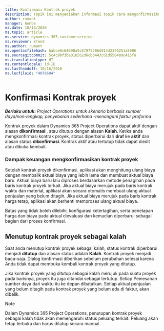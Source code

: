 ```yaml
---
title: Konfirmasi Kontrak proyek
description: Topik ini menyediakan informasi topik cara mengonfirmasikan kontrak dalam Project operations.
author: rumant
manager: Annbe
ms.date: 10/13/2020
ms.topic: article
ms.service: dynamics-365-customerservice
ms.reviewer: kfend
ms.author: rumant
ms.openlocfilehash: babce9c64098a9c87072786d914d2340251a8986
ms.sourcegitcommit: 5c4c9bf3ba018562d6cb3443c01d550489c415fa
ms.translationtype: HT
ms.contentlocale: id-ID
ms.lasthandoff: 10/16/2020
ms.locfileid: "4078604"
---
```

# <a name="confirm-a-project-contract"></a>Konfirmasi Kontrak proyek

_**Berlaku untuk:** Project Operations untuk skenario berbasis sumber daya/non-lengkap, penyebaran sederhana -menangani faktur proforma_

Kontrak proyek dalam Dynamics 365 Project Operations dapat aktif dengan alasan **dikonfirmasi** , atau ditutup dengan alasan **Kalah**. Ketika anda mengkonfirmasi kontrak proyek, status diperbarui dari **draf** ke **aktif** dan alasan status **dikonfirmasi**. Kontrak aktif atau tertutup tidak dapat diedit atau dibuka kembali. 

### <a name="financial-impact-of-confirming-a-project-contract"></a>Dampak keuangan mengkonfirmasikan kontrak proyek

Setelah kontrak proyek dikonfirmasi, aplikasi akan menghitung ulang biaya dengan membalik aktual biaya yang lebih lama dan membuat aktual biaya baru. Aktual biaya baru lalu diproses berdasarkan metode penagihan pada baris kontrak proyek terkait. Jika aktual biaya merujuk pada baris kontrak waktu dan material, aplikasi akan secara otomatis membuat ulang aktual penjualan yang belum ditagih. Jika aktual biaya merujuk pada baris kontrak harga tetap, aplikasi akan berhenti memproses ulang aktual biaya.

Batas yang tidak boleh dilebihi, konfigurasi ketertagihan, serta penetapan harga dan biaya pada aktual dievaluasi dan kemudian diperbarui sebagai bagian dari proses konfirmasi.

## <a name="close-a-project-contract-as-lost"></a>Menutup kontrak proyek sebagai kalah

Saat anda menutup kontrak proyek sebagai kalah, status kontrak diperbarui menjadi **ditutup** dan alasan status adalah **Kalah**. Kontrak proyek menjadi baca-saja. Dialog konfirmasi diberikan sebelum perubahan selesai karena Anda tidak dapat membuka kembali kontrak proyek yang ditutup.

Jika kontrak proyek yang ditutup sebagai kalah merujuk pada suatu proyek pada barisnya, proyek itu juga ditandai sebagai tertutup. Setiap Pemesanan sumber daya dari waktu itu ke depan dibatalkan. Setiap aktual penjualan yang belum ditagih pada kontrak proyek yang belum ada di faktur, akan dibalik.

> [!NOTE]
> Dalam Dynamics 365 Project Operations, penutupan kontrak proyek sebagai kalah tidak akan memengaruhi status peluang terkait. Peluang akan tetap terbuka dan harus ditutup secara manual.
